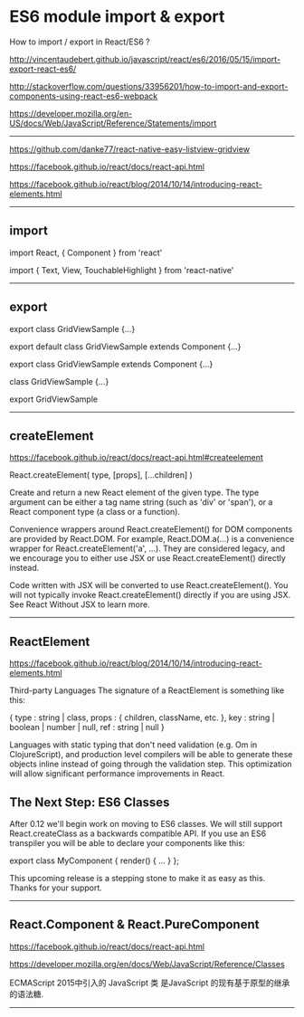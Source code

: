 # ES6 module import & export


How to import / export in React/ES6 ?


http://vincentaudebert.github.io/javascript/react/es6/2016/05/15/import-export-react-es6/


http://stackoverflow.com/questions/33956201/how-to-import-and-export-components-using-react-es6-webpack




https://developer.mozilla.org/en-US/docs/Web/JavaScript/Reference/Statements/import




******************************************************************************


https://github.com/danke77/react-native-easy-listview-gridview


https://facebook.github.io/react/docs/react-api.html

https://facebook.github.io/react/blog/2014/10/14/introducing-react-elements.html


******************************************************************************





## import


import React, { Component } from 'react'

import {
    Text,
    View,
    TouchableHighlight
} from 'react-native'



******************************************************************************




## export 

export class GridViewSample {...}

export default class GridViewSample extends Component {...}


export class GridViewSample extends Component {...}



class GridViewSample {...}



export GridViewSample



******************************************************************************

## createElement

https://facebook.github.io/react/docs/react-api.html#createelement


React.createElement(
    type,
    [props],
    [...children]
)



Create and return a new React element of the given type. The type argument can be either a tag name string (such as 'div' or 'span'), or a React component type (a class or a function).

Convenience wrappers around React.createElement() for DOM components are provided by React.DOM. For example, React.DOM.a(...) is a convenience wrapper for React.createElement('a', ...). They are considered legacy, and we encourage you to either use JSX or use React.createElement() directly instead.

Code written with JSX will be converted to use React.createElement(). You will not typically invoke React.createElement() directly if you are using JSX. See React Without JSX to learn more.













******************************************************************************

## ReactElement


https://facebook.github.io/react/blog/2014/10/14/introducing-react-elements.html



Third-party Languages
The signature of a ReactElement is something like this:


{
    type : string | class,
    props : { children, className, etc. },
    key : string | boolean | number | null,
    ref : string | null
}


Languages with static typing that don't need validation (e.g. Om in ClojureScript), and production level compilers will be able to generate these objects inline instead of going through the validation step. This optimization will allow significant performance improvements in React.



## The Next Step: ES6 Classes

After 0.12 we'll begin work on moving to ES6 classes. We will still support React.createClass as a backwards compatible API. If you use an ES6 transpiler you will be able to declare your components like this:

export class MyComponent {
    render() {
        ...
    }
};

This upcoming release is a stepping stone to make it as easy as this. Thanks for your support.



******************************************************************************

## React.Component & React.PureComponent

https://facebook.github.io/react/docs/react-api.html

https://developer.mozilla.org/en/docs/Web/JavaScript/Reference/Classes




ECMAScript 2015中引入的 JavaScript 类 是JavaScript 的现有基于原型的继承的语法糖.






******************************************************************************

